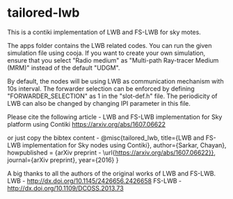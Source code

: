 # tailored-lwb
This is a contiki implementation of LWB and FS-LWB for sky motes.

The apps folder contains the LWB related codes. You can run the given simulation file using cooja. If you want to create your own simulation, ensure that you select "Radio medium" as "Multi-path Ray-tracer Medium (MRM)" instead of the default "UDGM".

By default, the nodes will be using LWB as communication mechanism with 10s interval. The forwarder selection can be enforced by defining "FORWARDER_SELECTION" as 1 in the "slot-def.h" file. The periodicity of LWB can also be changed by changing IPI parameter in this file.

Please cite the following article -
LWB and FS-LWB implementation for Sky platform using Contiki
https://arxiv.org/abs/1607.06622

or just copy the bibtex content -
@misc{tailored_lwb,
  title={LWB and FS-LWB implementation for Sky nodes using Contiki},
  author={Sarkar, Chayan},
  howpublished = {arXiv preprint - \url{https://arxiv.org/abs/1607.06622}},
  journal={arXiv preprint},
  year={2016}
}

A big thanks to all the authors of the original works of LWB and FS-LWB.
LWB - http://dx.doi.org/10.1145/2426656.2426658
FS-LWB - http://dx.doi.org/10.1109/DCOSS.2013.73
